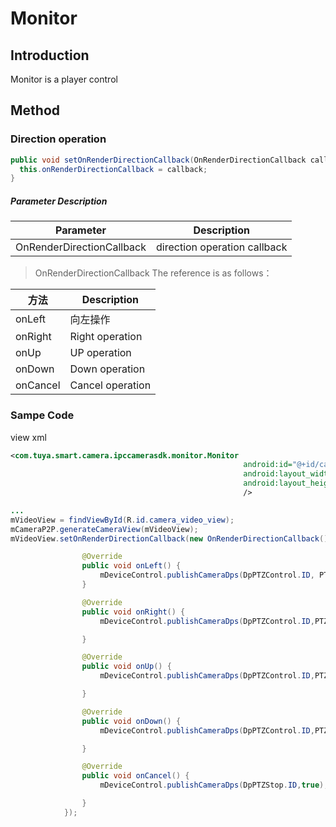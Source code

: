 # Monitor 



## Introduction

Monitor is a player control



## Method



### Direction operation

```java
public void setOnRenderDirectionCallback(OnRenderDirectionCallback callback) {
  this.onRenderDirectionCallback = callback;
}
```

##### **Parameter Description**

| Parameter                 | Description                  |
| ------------------------- | ---------------------------- |
| OnRenderDirectionCallback | direction operation callback |

> OnRenderDirectionCallback The reference is as follows：

| 方法     | Description      |
| -------- | ---------------- |
| onLeft   | 向左操作         |
| onRight  | Right operation  |
| onUp     | UP operation     |
| onDown   | Down operation   |
| onCancel | Cancel operation |



### Sampe Code 

view xml 

```xml
<com.tuya.smart.camera.ipccamerasdk.monitor.Monitor
                                                    android:id="@+id/camera_video_view"
                                                    android:layout_width="match_parent"
                                                    android:layout_height="match_parent"
                                                    />
```

```java
...
mVideoView = findViewById(R.id.camera_video_view);
mCameraP2P.generateCameraView(mVideoView);
mVideoView.setOnRenderDirectionCallback(new OnRenderDirectionCallback() {

                @Override
                public void onLeft() {
                    mDeviceControl.publishCameraDps(DpPTZControl.ID, PTZDirection.LEFT.getDpValue());
                }

                @Override
                public void onRight() {
                    mDeviceControl.publishCameraDps(DpPTZControl.ID,PTZDirection.RIGHT.getDpValue());

                }

                @Override
                public void onUp() {
                    mDeviceControl.publishCameraDps(DpPTZControl.ID,PTZDirection.UP.getDpValue());

                }

                @Override
                public void onDown() {
                    mDeviceControl.publishCameraDps(DpPTZControl.ID,PTZDirection.DOWN.getDpValue());

                }

                @Override
                public void onCancel() {
                    mDeviceControl.publishCameraDps(DpPTZStop.ID,true);

                }
            });
```



